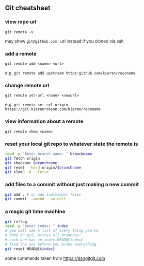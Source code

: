 ## Git cheatsheet

### view repo url

`git remote -v`

may show `git@github.com:` url instead if you cloned via ssh

### add a remote

`git remote add <name> <url>`

e.g. `git remote add upstream https:github.com/kieran/reponame`

### change remote url 
`git remote set-url <name> <newurl>`

e.g. `git remote set-url origin https://git.kieranrobson.com/kieran/reponame`

### view information about a remote

`git remote show <name>`

### reset your local git repo to whatever state the remote is

```bash
read -p "Enter branch name: " branchname 
git fetch origin
git checkout $branchname
git reset --hard origin/$branchname
git clean -d --force
```

### add files to a commit without just making a new commit

```bash
git add . # or add individual files
git commit --amend --no-edit
```
### a magic git time machine

```bash
git reflog
read -p "Enter index: " index
# you will see a list of every thing you've
# done in git, across all branches!
# each one has an index HEAD@{index}
# find the one before you broke everything
git reset HEAD@{$index}
```


some commands taken from <https://dangitgit.com>
